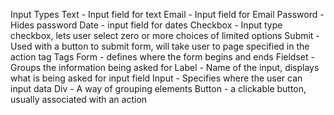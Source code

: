 Input Types
	Text - Input field for text
	Email - Input field for Email
	Password - Hides password 
	Date - input field for dates
	Checkbox - Input type checkbox, lets user select zero or more choices of limited options
	Submit - Used with a button to submit form, will take user to page specified in the action tag
Tags
	Form - defines where the form begins and ends
	Fieldset - Groups the information being asked for
	Label - Name of the input, displays what is being asked for input field
	Input - Specifies where the user can input data
	Div - A way of grouping elements
	Button - a clickable button, usually associated with an action